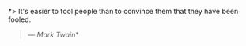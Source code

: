 *> It's easier to fool people than to convince them that they have been fooled.
> &mdash; <cite>Mark Twain</cite>*
